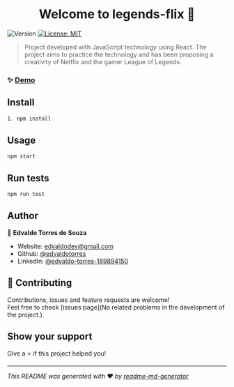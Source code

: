<h1 align="center">Welcome to legends-flix 👋</h1>
<p>
  <img alt="Version" src="https://img.shields.io/badge/version-2.0-blue.svg?cacheSeconds=2592000" />
  <a href="#" target="_blank">
    <img alt="License: MIT" src="https://img.shields.io/badge/License-MIT-yellow.svg" />
  </a>
</p>

> Project developed with JavaScript technology using React. The project aims to practice the technology and has been proposing a creativity of Netflix and the gamer League of Legends.

### ✨ [Demo](https://project-legendsflix.vercel.app/)

## Install

```sh
1. npm install
```

## Usage

```sh
npm start
```

## Run tests

```sh
npm run test
```

## Author

👤 **Edvaldo Torres de Souza**

* Website: edvaldodev@gmail.com
* Github: [@edvaldotorres](https://github.com/edvaldotorres)
* LinkedIn: [@edvaldo-torres-189894150](https://linkedin.com/in/edvaldo-torres-189894150)

## 🤝 Contributing

Contributions, issues and feature requests are welcome!<br />Feel free to check [issues page](No related problems in the development of the project.). 

## Show your support

Give a ⭐️ if this project helped you!

***
_This README was generated with ❤️ by [readme-md-generator](https://github.com/kefranabg/readme-md-generator)_
